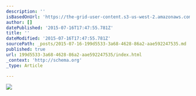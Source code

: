 ```yaml
---
description: ''
isBasedOnUrl: 'https://the-grid-user-content.s3-us-west-2.amazonaws.com/c64c070d-757d-4d58-ae3b-9ba44efc7e03.JPG'
author: []
datePublished: '2015-07-16T17:47:55.781Z'
title: ''
dateModified: '2015-07-16T17:47:55.781Z'
sourcePath: _posts/2015-07-16-199d5533-3a68-4628-86a2-aae592247535.md
published: true
url: 199d5533-3a68-4628-86a2-aae592247535/index.html
_context: 'http://schema.org'
_type: Article

---
```

![](https://the-grid-user-content.s3-us-west-2.amazonaws.com/c64c070d-757d-4d58-ae3b-9ba44efc7e03.JPG)